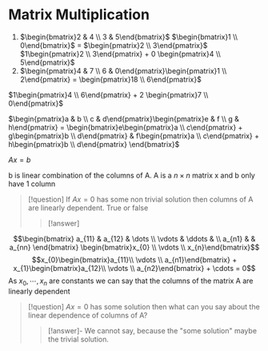 # Matrix Multiplication

1) $\begin{bmatrix}2 & 4 \\ 3 & 5\end{bmatrix}$ $\begin{bmatrix}1 \\ 0\end{bmatrix}$ = $\begin{pmatrix}2 \\ 3\end{pmatrix}$
$1\begin{pmatrix}2 \\ 3\end{pmatrix} + 0 \begin{pmatrix}4 \\ 5\end{pmatrix}$
2) $\begin{pmatrix}4 & 7 \\ 6 & 0\end{pmatrix}\begin{pmatrix}1 \\ 2\end{pmatrix} = \begin{pmatrix}18 \\ 6\end{pmatrix}$ 

$1\begin{pmatrix}4 \\ 6\end{pmatrix} + 2 \begin{pmatrix}7 \\ 0\end{pmatrix}$

$\begin{pmatrix}a & b \\ c & d\end{pmatrix}\begin{pmatrix}e & f \\ g & h\end{pmatrix} = \begin{bmatrix}e\begin{pmatrix}a \\ c\end{pmatrix} + g\begin{pmatrix}b \\ d\end{pmatrix} & f\begin{pmatrix}a \\ c\end{pmatrix} + h\begin{pmatrix}b \\ d\end{pmatrix} \end{bmatrix}$ 


$Ax = b$

b is linear combination of the columns of A.
A is a $n \times n$ matrix 
x and b only have 1 column

>[!question]
>If $Ax = 0$ has some non trivial solution then columns of A are linearly dependent.
>True or false
>>[!answer]
>
>
$$\begin{bmatrix} 
    a_{11} & a_{12} & \dots \\
    \vdots & \ddots & \\
    a_{n1} &        & a_{nn} 
\end{bmatrix} \begin{bmatrix}x_{0} \\ \vdots \\ x_{n}\end{bmatrix}$$
$$x_{0}\begin{bmatrix}a_{11}\\ \vdots \\ a_{n1}\end{bmatrix} + x_{1}\begin{bmatrix}a_{12}\\ \vdots \\ a_{n2}\end{bmatrix} + \cdots = 0$$ 
As $x_{0}, \cdots , x_{n}$ are constants we can say that the columns of the matrix A  are linearly dependent


>[!question]
>$Ax = 0$ has some solution then what can you say about the linear dependence of columns of A?
>> [!answer]-
>> We cannot say, because the "some solution" maybe the trivial solution.

